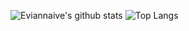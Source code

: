 ![Eviannaive's github stats](https://github-readme-stats.vercel.app/api?username=eviannaive)
![Top Langs](https://github-readme-stats.vercel.app/api/top-langs/?username=eviannaive)
